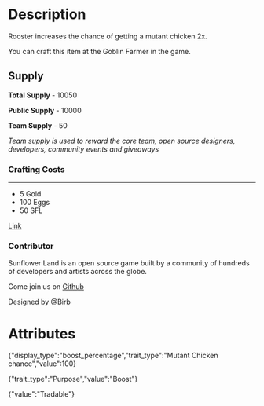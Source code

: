 # Description

Rooster increases the chance of getting a mutant chicken 2x.

You can craft this item at the Goblin Farmer in the game.

## Supply

**Total Supply** - 10050

**Public Supply** - 10000

**Team Supply** - 50

_Team supply is used to reward the core team, open source designers, developers, community events and giveaways_

### Crafting Costs

---

- 5 Gold
- 100 Eggs
- 50 SFL

[Link](https://docs.sunflower-land.com/player-guides/rare-and-limited-items#boosts-1)

### Contributor

Sunflower Land is an open source game built by a community of hundreds of developers and artists across the globe.

Come join us on [Github](https://github.com/sunflower-land/sunflower-land)

Designed by @Birb

# Attributes

{"display_type":"boost_percentage","trait_type":"Mutant Chicken chance","value":100}

{"trait_type":"Purpose","value":"Boost"}

{"value":"Tradable"}
